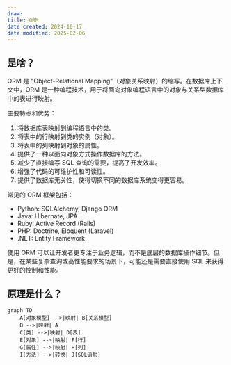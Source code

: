 ```yaml
---
draw:
title: ORM
date created: 2024-10-17
date modified: 2025-02-06
---
```


## 是啥？

ORM 是 "Object-Relational Mapping"（对象关系映射）的缩写。在数据库上下文中，ORM 是一种编程技术，用于将面向对象编程语言中的对象与关系型数据库中的表进行映射。

主要特点和优势：

1. 将数据库表映射到编程语言中的类。
2. 将表中的行映射到类的实例（对象）。
3. 将表中的列映射到对象的属性。
4. 提供了一种以面向对象方式操作数据库的方法。
5. 减少了直接编写 SQL 查询的需要，提高了开发效率。
6. 增强了代码的可维护性和可读性。
7. 提供了数据库无关性，使得切换不同的数据库系统变得更容易。

常见的 ORM 框架包括：

- Python: SQLAlchemy, Django ORM
- Java: Hibernate, JPA
- Ruby: Active Record (Rails)
- PHP: Doctrine, Eloquent (Laravel)
- .NET: Entity Framework

使用 ORM 可以让开发者更专注于业务逻辑，而不是底层的数据库操作细节。但是，在某些复杂查询或高性能要求的场景下，可能还是需要直接使用 SQL 来获得更好的控制和性能。

## 原理是什么？

```mermaid
graph TD
    A[对象模型] -->|映射| B[关系模型]
    B -->|映射| A
    C[类] -->|映射| D[表]
    E[对象] -->|映射| F[行]
    G[属性] -->|映射| H[列]
    I[方法] -->|转换| J[SQL语句]
```
